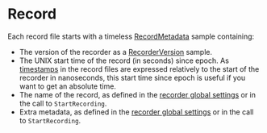 # Record

Each record file starts with a timeless [RecordMetadata](../../file-format/proto-files/record.md#recordmetadata) sample containing:

- The version of the recorder as a [RecorderVersion](../../file-format/proto-files/record.md#recorderversion) sample.
- The UNIX start time of the record (in seconds) since epoch. As [timestamps](../../timestamps.md) in the record files are expressed relatively to the start of the recorder in nanoseconds, this start time since epoch is useful if you want to get an absolute time.
- The name of the record, as defined in the [recorder global settings](../../global-settings.md#global-settings) or in the call to `StartRecording`.
- Extra metadata, as defined in the [recorder global settings](../../global-settings.md#global-settings) or in the call to `StartRecording`.
